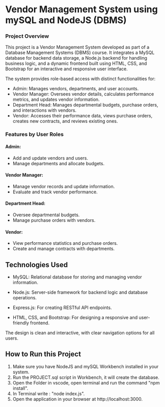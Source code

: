 # Vendor Management System using mySQL and NodeJS (DBMS)

### Project Overview

This project is a Vendor Management System developed as part of a Database Management Systems (DBMS) course. It integrates a MySQL database for backend data storage, a Node.js backend for handling business logic, and a dynamic frontend built using HTML, CSS, and Bootstrap for an interactive and responsive user interface.

The system provides role-based access with distinct functionalities for:

- Admin: Manages vendors, departments, and user accounts.
- Vendor Manager: Oversees vendor details, calculates performance metrics, and updates vendor information.
- Department Head: Manages departmental budgets, purchase orders, and interactions with vendors.
- Vendor: Accesses their performance data, views purchase orders, creates new contracts, and reviews existing ones.

### Features by User Roles
#### Admin:
- Add and update vendors and users.
- Manage departments and allocate budgets.
#### Vendor Manager:
- Manage vendor records and update information.
- Evaluate and track vendor performance.
#### Department Head:
- Oversee departmental budgets.
- Manage purchase orders with vendors.
#### Vendor:
- View performance statistics and purchase orders.
- Create and manage contracts with departments.

## Technologies Used
- MySQL: Relational database for storing and managing vendor information.

- Node.js: Server-side framework for backend logic and database operations.

- Express.js: For creating RESTful API endpoints.

- HTML, CSS, and Bootstrap: For designing a responsive and user-friendly frontend.

The design is clean and interactive, with clear navigation options for all users.

## How to Run this Project

1. Make sure you have NodeJS and mySQL Workbench installed in your system.
2. Run the PROJECT.sql script in Workbench, it will create the database.
3. Open the Folder in vscode, open terminal and run the command "npm install".
4. In Terminal write : "node index.js".
5. Open the application in your browser at http://localhost:3000.
